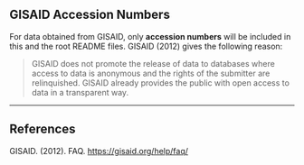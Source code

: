 ## GISAID Accession Numbers
For data obtained from GISAID, only **accession numbers** will be included in this and the root README files. GISAID (2012) gives the following reason:

> GISAID does not promote the release of data to databases where access to data is anonymous and the rights of the submitter are relinquished.  GISAID already provides the public with open access to data in a transparent way.

---
## References
GISAID. (2012). FAQ. https://gisaid.org/help/faq/